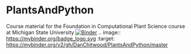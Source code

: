 # PlantsAndPython
Course material for the Foundation in Computational Plant Science course at Michigan State University
[![Binder](https://mybinder.org/badge_logo.svg)](https://mybinder.org/v2/gh/DanChitwood/PlantsAndPython/master)
.. image:: https://mybinder.org/badge_logo.svg
 :target: https://mybinder.org/v2/gh/DanChitwood/PlantsAndPython/master
